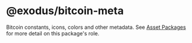 # @exodus/bitcoin-meta

Bitcoin constants, icons, colors and other metadata. See [Asset Packages](../../docs/asset-packages.md) for more detail on this package's role.
